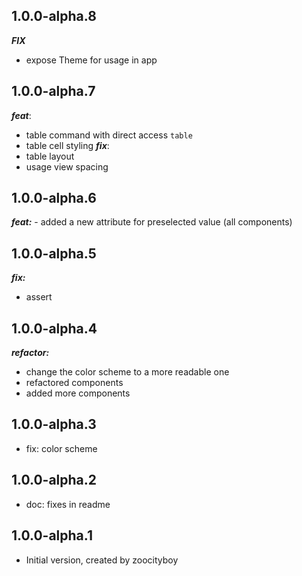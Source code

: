 ## 1.0.0-alpha.8
***FIX***
- expose Theme for usage in app

## 1.0.0-alpha.7
***feat***:
  - table command with direct access `table`
  - table cell styling
***fix***:
  - table layout 
  - usage view spacing



## 1.0.0-alpha.6
***feat:***
    - added a new attribute for preselected value (all components)
## 1.0.0-alpha.5
***fix:***
- assert

## 1.0.0-alpha.4
***refactor:*** 
- change the color scheme to a more readable one
- refactored components
- added more components


## 1.0.0-alpha.3
- fix: color scheme

## 1.0.0-alpha.2

- doc: fixes in readme

## 1.0.0-alpha.1

- Initial version, created by zoocityboy
